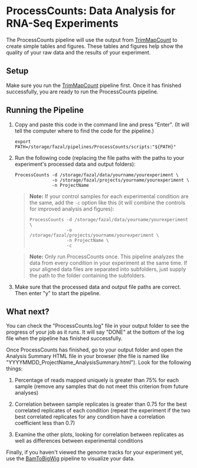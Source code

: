 # ProcessCounts: Data Analysis for RNA-Seq Experiments

The ProcessCounts pipeline will use the output from 
[TrimMapCount](https://fazallabbcm.github.io/FazalLabPipelines/TrimMapCount) to create simple tables 
and figures. These tables and figures help show the quality of your raw data and the results of your 
experiment.


## Setup

Make sure you run the [TrimMapCount](https://fazallabbcm.github.io/TrimMapCount) pipeline first.
Once it has finished successfully, you are ready to run the ProcessCounts pipeline.


## Running the Pipeline

1. Copy and paste this code in the command line and press "Enter". (It will tell the computer where to find 
   the code for the pipeline.) 
   ```
   export PATH=/storage/fazal/pipelines/ProcessCounts/scripts:"${PATH}"
   ```
   
2. Run the following code (replacing the file paths with the paths to your experiment's 
   processed data and output folders):
   ```
   ProcessCounts -d /storage/fazal/data/yourname/yourexperiment \
                 -o /storage/fazal/projects/yourname/yourexperiment \
                 -n ProjectName
   ```
   > **Note:** If your control samples for each experimental condition are the same, add the `-c` option like 
   > this (it will combine the controls for improved analysis and figures):
   > ```
   > ProcessCounts -d /storage/fazal/data/yourname/yourexperiment \
   >               -o /storage/fazal/projects/yourname/yourexperiment \
   >               -n ProjectName \
   >               -c
   > ```

   > **Note:** Only run ProcessCounts once. This pipeline analyzes the data from every condition 
   > in your experiment at the same time. If your aligned data files are separated into subfolders, 
   > just supply the path to the folder containing the subfolders.
3. Make sure that the processed data and output file paths are correct. Then enter "y" to 
   start the pipeline.


## What next?

You can check the "ProcessCounts.log" file in your output folder to see the progress of your job as 
it runs. It will say "DONE" at the bottom of the log file when the pipeline has finished successfully.

Once ProcessCounts has finished, go to your output folder and open the Analysis Summary HTML file in your 
browser (the file is named like "YYYYMMDD_ProjectName_AnalysisSummary.html"). Look for the following things:

  1. Percentage of reads mapped uniquely is greater than 75% for each sample (remove any 
     samples that do not meet this criterion from future analyses) 

  2. Correlation between sample replicates is greater than 0.75 for the best correlated 
     replicates of each condition (repeat the experiment if the two best correlated replicates 
     for any condition have a correlation coefficient less than 0.7) 

  3. Examine the other plots, looking for correlation between replicates as well as differences 
     between experimental conditions

Finally, if you haven't viewed the genome tracks for your experiment yet, use the 
[BamToBigWig](https://fazallabbcm.github.io/FazalLabPipelines/BamToBigWig) pipeline to visualize your data.
